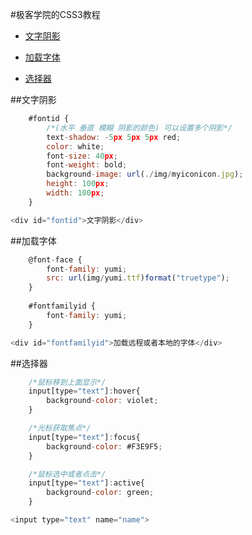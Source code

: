 #极客学院的CSS3教程

* [文字阴影](#textshadow)

* [加载字体](#fontfamily)

* [选择器](#choose)

<a name="textshadow"></a>
##文字阴影
```js
    #fontid {
        /*(水平 垂直 模糊 阴影的颜色) 可以设置多个阴影*/
        text-shadow: -5px 5px 5px red;
        color: white;
        font-size: 40px;
        font-weight: bold;
        background-image: url(./img/myiconicon.jpg);
        height: 100px;
        width: 100px;
    }
```
```js
<div id="fontid">文字阴影</div>
```

<a name="fontfamily"></a>
##加载字体
```js
    @font-face {
        font-family: yumi;
        src: url(img/yumi.ttf)format("truetype");
    }
    
    #fontfamilyid {
        font-family: yumi;
    }
```
```js
<div id="fontfamilyid">加载远程或者本地的字体</div>
```

<a name="choose"></a>
##选择器
```js
    /*鼠标移到上面显示*/
    input[type="text"]:hover{
        background-color: violet;
    }

    /*光标获取焦点*/
    input[type="text"]:focus{
        background-color: #F3E9F5;
    }

    /*鼠标选中或者点击*/
    input[type="text"]:active{
        background-color: green;
    }
```
```js
<input type="text" name="name">
```